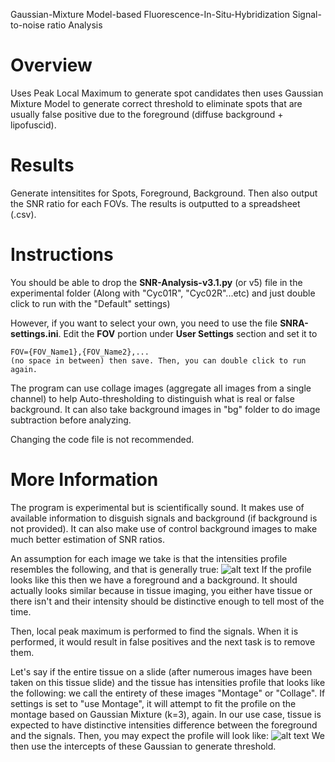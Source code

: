 Gaussian-Mixture Model-based Fluorescence-In-Situ-Hybridization Signal-to-noise ratio Analysis

# Overview

Uses Peak Local Maximum to generate spot candidates then uses Gaussian Mixture Model to generate correct threshold to eliminate spots that are usually false positive due to the foreground (diffuse background + lipofuscid).

# Results
Generate intensitites for Spots, Foreground, Background. Then also output the SNR ratio for each FOVs. The results is outputted to a spreadsheet (.csv).

# Instructions
You should be able to drop the **SNR-Analysis-v3.1.py** (or v5) file in the experimental folder (Along with "Cyc01R", "Cyc02R"...etc) and just double click to run with the "Default" settings)

However, if you want to select your own, you need to use the file **SNRA-settings.ini**. Edit the **FOV** portion under **User Settings** section and set it to 
```
FOV={FOV_Name1},{FOV_Name2},...
(no space in between) then save. Then, you can double click to run again.
```
The program can use collage images (aggregate all images from a single channel) to help Auto-thresholding to distinguish what is real or false background. It can also take background images in "bg" folder to do image subtraction before analyzing.

Changing the code file is not recommended.

# More Information

The program is experimental but is scientifically sound. It makes use of available information to disguish signals and background (if background is not provided). It can also make use of control background images to make much better estimation of SNR ratios.

An assumption for each image we take is that the intensities profile resembles the following, and that is generally true:
![alt text](https://chrisjmccormick.files.wordpress.com/2014/08/1d_example.png)
If the profile looks like this then we have a foreground and a background. It should actually looks similar because in tissue imaging, you either have tissue or there isn't and their intensity should be distinctive enough to tell most of the time.

Then, local peak maximum is performed to find the signals. When it is performed, it would result in false positives and the next task is to remove them.

Let's say if the entire tissue on a slide (after numerous images have been taken on this tissue slide) and the tissue has intensities profile that looks like the following: we call the entirety of these images "Montage" or "Collage". If settings is set to "use Montage", it will attempt to fit the profile on the montage based on Gaussian Mixture (k=3), again. In our use case, tissue is expected to have distinctive intensities difference between the foreground and the signals. Then, you may expect the profile will look like:
![alt text](https://miro.medium.com/max/1400/1*lTv7e4Cdlp738X_WFZyZHA.png)
We then use the intercepts of these Gaussian to generate threshold.
